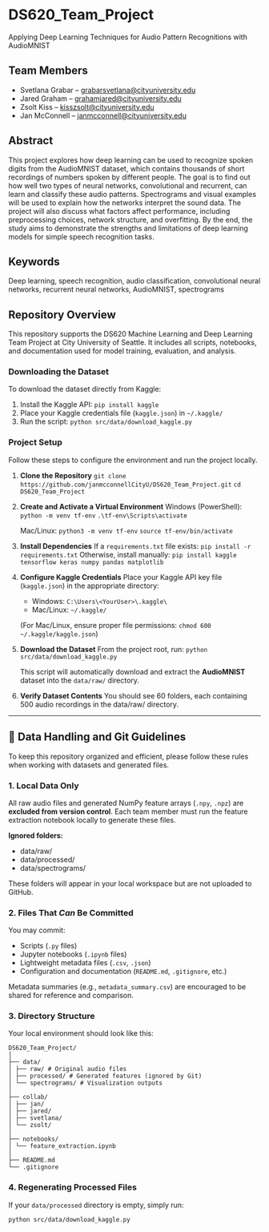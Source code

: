 # DS620_Team_Project
Applying Deep Learning Techniques for Audio Pattern Recognitions with AudioMNIST

## Team Members

- Svetlana Grabar – grabarsvetlana@cityuniversity.edu
- Jared Graham – grahamjared@cityuniversity.edu
- Zsolt Kiss – kisszsolt@cityuniversity.edu
- Jan McConnell – janmcconnell@cityuniversity.edu

## Abstract

This project explores how deep learning can be used to recognize spoken digits from the AudioMNIST dataset, which contains thousands of short recordings of numbers spoken by different people. The goal is to find out how well two types of neural networks, convolutional and recurrent, can learn and classify these audio patterns. Spectrograms and visual examples will be used to explain how the networks interpret the sound data. The project will also discuss what factors affect performance, including preprocessing choices, network structure, and overfitting. By the end, the study aims to demonstrate the strengths and limitations of deep learning models for simple speech recognition tasks.

## Keywords

Deep learning, speech recognition, audio classification, convolutional neural networks, recurrent neural networks, AudioMNIST, spectrograms

## Repository Overview

This repository supports the DS620 Machine Learning and Deep Learning Team Project at City University of Seattle. It includes all scripts, notebooks, and documentation used for model training, evaluation, and analysis.

### Downloading the Dataset
To download the dataset directly from Kaggle:
1. Install the Kaggle API:
   `pip install kaggle`
2. Place your Kaggle credentials file (`kaggle.json`) in `~/.kaggle/`
3. Run the script:
   `python src/data/download_kaggle.py`

### Project Setup

Follow these steps to configure the environment and run the project locally.

1. **Clone the Repository**
   `git clone https://github.com/janmcconnellCityU/DS620_Team_Project.git`
   `cd DS620_Team_Project`

2. **Create and Activate a Virtual Environment**
   Windows (PowerShell):
   `python -m venv tf-env`
   `.\tf-env\Scripts\activate`

   Mac/Linux:
   `python3 -m venv tf-env`
   `source tf-env/bin/activate`

3. **Install Dependencies**
   If a `requirements.txt` file exists:
   `pip install -r requirements.txt`
   Otherwise, install manually:
   `pip install kaggle tensorflow keras numpy pandas matplotlib`

4. **Configure Kaggle Credentials**
   Place your Kaggle API key file (`kaggle.json`) in the appropriate directory:
   - Windows: `C:\Users\<YourUser>\.kaggle\`
   - Mac/Linux: `~/.kaggle/`

   (For Mac/Linux, ensure proper file permissions: `chmod 600 ~/.kaggle/kaggle.json`)

5. **Download the Dataset**
   From the project root, run:
   `python src/data/download_kaggle.py`

   This script will automatically download and extract the **AudioMNIST** dataset into the `data/raw/` directory.

6. **Verify Dataset Contents**
   You should see 60 folders, each containing 500 audio recordings in the data/raw/ directory.

---

## 🧭 Data Handling and Git Guidelines

To keep this repository organized and efficient, please follow these rules when working with datasets and generated files.

### 1. Local Data Only
All raw audio files and generated NumPy feature arrays (`.npy`, `.npz`) are **excluded from version control**.
Each team member must run the feature extraction notebook locally to generate these files.

**Ignored folders:**
- data/raw/
- data/processed/
- data/spectrograms/


These folders will appear in your local workspace but are not uploaded to GitHub.

### 2. Files That *Can* Be Committed
You may commit:
- Scripts (`.py` files)
- Jupyter notebooks (`.ipynb` files)
- Lightweight metadata files (`.csv`, `.json`)
- Configuration and documentation (`README.md`, `.gitignore`, etc.)

Metadata summaries (e.g., `metadata_summary.csv`) are encouraged to be shared for reference and comparison.

### 3. Directory Structure
Your local environment should look like this:

```plaintext
DS620_Team_Project/
│
├── data/
│ ├── raw/ # Original audio files
│ ├── processed/ # Generated features (ignored by Git)
│ └── spectrograms/ # Visualization outputs
│
├── collab/
│ ├── jan/
│ ├── jared/
│ ├── svetlana/
│ └── zsolt/
│
├── notebooks/
│ └── feature_extraction.ipynb
│
├── README.md
└── .gitignore
```

### 4. Regenerating Processed Files
If your `data/processed` directory is empty, simply run:
```bash
python src/data/download_kaggle.py